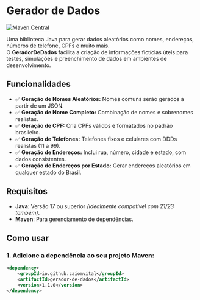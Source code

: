 # Gerador de Dados

[![Maven Central](https://img.shields.io/maven-central/v/io.github.caiomvital/gerador-de-dados.svg?label=Maven%20Central)](https://central.sonatype.com/artifact/io.github.caiomvital/gerador-de-dados)

Uma biblioteca Java para gerar dados aleatórios como nomes, endereços, números de telefone, CPFs e muito mais.  
O **GeradorDeDados** facilita a criação de informações fictícias úteis para testes, simulações e preenchimento de dados em ambientes de desenvolvimento.

## Funcionalidades

- ✅ **Geração de Nomes Aleatórios:** Nomes comuns serão gerados a partir de um JSON.
- ✅ **Geração de Nome Completo:** Combinação de nomes e sobrenomes realistas.
- ✅ **Geração de CPF:** Cria CPFs válidos e formatados no padrão brasileiro.
- ✅ **Geração de Telefones:** Telefones fixos e celulares com DDDs realistas (11 a 99).
- ✅ **Geração de Endereços:** Inclui rua, número, cidade e estado, com dados consistentes.
- ✅ **Geração de Endereços por Estado:** Gerar endereços aleatórios em qualquer estado do Brasil.

## Requisitos

- **Java**: Versão 17 ou superior _(idealmente compatível com 21/23 também)_.
- **Maven**: Para gerenciamento de dependências.

## Como usar

### 1. Adicione a dependência ao seu projeto Maven:

```xml
<dependency>
    <groupId>io.github.caiomvital</groupId>
    <artifactId>gerador-de-dados</artifactId>
    <version>1.1.0</version>
</dependency>
